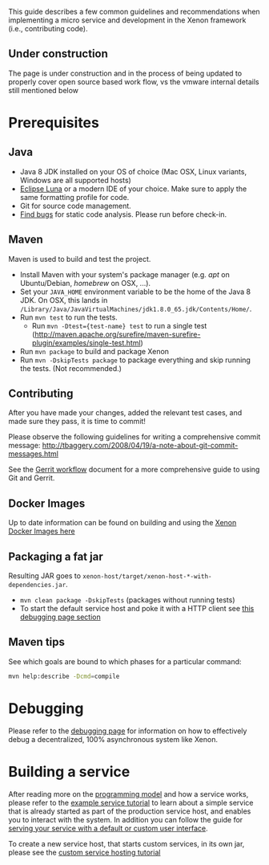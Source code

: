 This guide  describes a few  common guidelines and  recommendations when
implementing a micro service and development in the Xenon framework (i.e.,
contributing  code).

## Under construction
The page is under construction and in the process of being updated to properly
cover open source based work flow, vs the vmware internal details still mentioned below

# Prerequisites

## Java

 * Java 8 JDK installed on your OS of choice (Mac OSX, Linux variants, Windows are all supported hosts)
 * [Eclipse Luna](http://eclipse.org) or a modern IDE of your choice. Make sure to apply the same formatting profile for code.
 * Git for source code management.
 * [Find bugs](http://findbugs.sourceforge.net/) for static code analysis. Please run before check-in.

 
## Maven

Maven is used to build and test the project.

* Install Maven with your system's package manager (e.g. _apt_ on Ubuntu/Debian, _homebrew_ on OSX, ...).
* Set your `JAVA_HOME` environment variable to be the home of the Java 8 JDK. On OSX, this lands in `/Library/Java/JavaVirtualMachines/jdk1.8.0_65.jdk/Contents/Home/`.
* Run `mvn test` to run the tests.
  * Run `mvn -Dtest={test-name} test` to run a single test (http://maven.apache.org/surefire/maven-surefire-plugin/examples/single-test.html)
* Run `mvn package` to build and package Xenon
* Run `mvn -DskipTests package` to package everything and skip running the tests. (Not recommended.)

## Contributing

After you have made your changes, added the relevant test cases, and made sure they pass, it is time to commit!

Please observe the following guidelines for writing a comprehensive commit message: http://tbaggery.com/2008/04/19/a-note-about-git-commit-messages.html

See the [Gerrit workflow](Gerrit-workflow) document for a more comprehensive guide to using Git and Gerrit.

## Docker Images

Up to date information can be found on building and using the [Xenon Docker Images here](Docker-Images)

## Packaging a fat jar

Resulting JAR goes to `xenon-host/target/xenon-host-*-with-dependencies.jar`.

* `mvn clean package -DskipTests` (packages without running tests)
*  To start the default service host and poke it with a HTTP client see [this debugging page section](Debugging-and-Troubleshooting#starting-a-host)

## Maven tips

See which goals are bound to which phases for a particular command:

```sh
mvn help:describe -Dcmd=compile
```

# Debugging

Please refer to the [debugging page](Debugging-and-Troubleshooting) for information on how to effectively debug a decentralized, 100% asynchronous system like Xenon.

# Building a service

After reading more on the [programming model](Programming-Model) and how a service works, please refer to the [example service tutorial](Example-Service-Tutorial) to learn about a simple service that is already started as part of the production service host, and enables you to interact with the system. In addition you can follow the guide for [serving your service with a default or custom user interface](HostYourUi).

To create a new service host, that starts custom services, in its own jar, please see the [custom service hosting tutorial](Hosting-Custom-Services-On-Xenon)